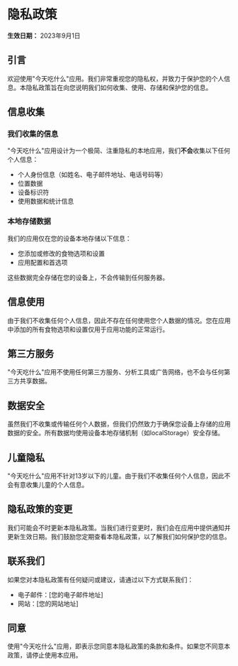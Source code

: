 # 隐私政策

**生效日期：** 2023年9月1日

## 引言

欢迎使用"今天吃什么"应用。我们非常重视您的隐私权，并致力于保护您的个人信息。本隐私政策旨在向您说明我们如何收集、使用、存储和保护您的信息。

## 信息收集

### 我们收集的信息

"今天吃什么"应用设计为一个极简、注重隐私的本地应用，我们**不会**收集以下任何个人信息：

- 个人身份信息（如姓名、电子邮件地址、电话号码等）
- 位置数据
- 设备标识符
- 使用数据和统计信息

### 本地存储数据

我们的应用仅在您的设备本地存储以下信息：

- 您添加或修改的食物选项和设置
- 应用配置和首选项

这些数据完全存储在您的设备上，不会传输到任何服务器。

## 信息使用

由于我们不收集任何个人信息，因此不存在任何使用您个人数据的情况。您在应用中添加的所有食物选项和设置仅用于应用功能的正常运行。

## 第三方服务

"今天吃什么"应用不使用任何第三方服务、分析工具或广告网络，也不会与任何第三方共享数据。

## 数据安全

虽然我们不收集或传输任何个人数据，但我们仍然致力于确保您设备上存储的应用数据的安全。所有数据均使用设备本地存储机制（如localStorage）安全存储。

## 儿童隐私

"今天吃什么"应用不针对13岁以下的儿童。由于我们不收集任何个人信息，因此不会有意收集儿童的个人信息。

## 隐私政策的变更

我们可能会不时更新本隐私政策。当我们进行变更时，我们会在应用中提供通知并更新生效日期。我们鼓励您定期查看本隐私政策，以了解我们如何保护您的信息。

## 联系我们

如果您对本隐私政策有任何疑问或建议，请通过以下方式联系我们：

- 电子邮件：[您的电子邮件地址]
- 网站：[您的网站地址]

## 同意

使用"今天吃什么"应用，即表示您同意本隐私政策的条款和条件。如果您不同意本政策，请停止使用本应用。 